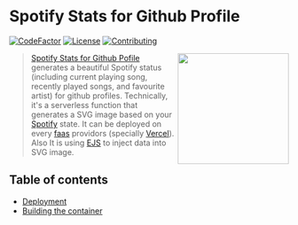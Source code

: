 # Spotify Stats for Github Profile

<!-- [START badges] -->
<p>
  <!-- [CodeFactor grade] -->
  <a href="https://codefactor.io/repository/github/narixius/github-profile-spotify-stats"><img src="https://www.codefactor.io/repository/github/narixius/github-profile-spotify-stats/badge" alt="CodeFactor"></a>
  <!-- [GitHub license] -->
  <a href="https://github.com/narixius/github-profile-spotify-stats/blob/main/LICENSE"><img src="https://img.shields.io/github/license/narixius/github-profile-spotify-stats?color=blue" alt="License" /></a>
  <!-- [PRs welcome] -->
  <a href="https://github.com/narixius/github-profile-spotify-stats/pulls"><img src="https://img.shields.io/badge/PRs-welcome-blue.svg?color=d9ecde" alt="Contributing"></a>
</p>
<!-- [END badges] -->

<!-- [START description] -->

<a href="https://github.com/narixius/github-profile-spotify-stats" >
  <img align="right" src="https://github-bio-narimanmov.vercel.app/api/spotify-stats" width="200" />
</a>

> [Spotify Stats for Github Pofile](https://github.com/narixius/github-profile-spotify-stats) generates a beautiful Spotify status (including current playing song, recently played songs, and favourite artist) for github profiles.
> Technically, it's a serverless function that generates a SVG image based on your <a href="https://www.spotify.com/us/">Spotify</a> state. It can be deployed on every <a href="https://en.wikipedia.org/wiki/Function_as_a_service">faas</a> providors (specially <a href="https://vercel.com">Vercel</a>). Also It is using <a href="https://ejs.co/">EJS</a> to inject data into SVG image.

<!-- [END description] -->

## Table of contents

- [Deployment](#deployment)
- [Building the container](#vercel)
